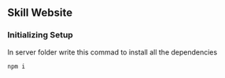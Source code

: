 ## Skill Website

### Initializing Setup

In server folder write this commad to install all the dependencies

```
npm i
```
